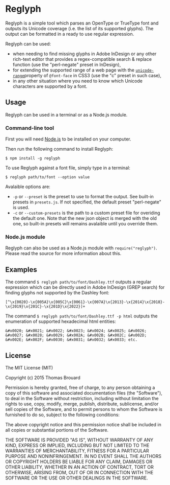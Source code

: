 # Reglyph

Reglyph is a simple tool which parses an OpenType or TrueType font and outputs its Unicode coverage (i.e. the list of its supported glyphs). The output can be formatted in a ready to use regular expression.

Reglyph can be used:

* when needing to find missing glyphs in Adobe InDesign or any other rich-text editor that provides a regex-compatible search & replace function (use the "perl-negate" preset in InDesign),
* for extending the supported range of a web page with the [`unicode-range`](http://developer.mozilla.org/en-US/docs/Web/CSS/@font-face/unicode-range)property of `@font-face` in CSS3 (use the "c" preset in such case),
* in any other situation where you need to know which Unicode characters are supported by a font.

## Usage

Reglyph can be used in a terminal or as a Node.js module.

### Command-line tool

First you will need [Node.js](https://nodejs.org) to be installed on your computer.

Then run the following command to install Reglyph:

```
$ npm install -g reglyph
```

To use Reglyph against a font file, simply type in a terminal:

```
$ reglyph path/to/font --option value
```

Avalaible options are:

* `-p` or `--preset` is the preset to use to format the output. See built-in presets in `presets.js`. If not specified, the default preset "perl-negate" is used.
* `-c` or `--custom-presets` is the path to a custom preset file for overiding the default one. Note that the new json object is merged with the old one, so built-in presets will remains avalaible until you override them.

### Node.js module

Reglyph can also be used as a Node.js module with `require("reglyph")`. Please read the source for more information about this.

## Examples

The command `$ reglyph path/to/font/Dashley.ttf` outputs a regular expression which can be directly used in Adobe InDesign (GREP search) for finding glyphs not supported by the Dashley font:

```
[^\x{0020}-\x{005A}\x{005C}\x{0061}-\x{007A}\x{2013}-\x{2014}\x{2018}-\x{2019}\x{201C}-\x{201D}\x{2022}]+
```

The command `$ reglyph path/to/font/Dashley.ttf -p html` outputs the enumeration of supported hexadecimal html entities:

```
&#x0020; &#x0021; &#x0022; &#x0023; &#x0024; &#x0025; &#x0026; &#x0027; &#x0028; &#x0029; &#x002A; &#x002B; &#x002C; &#x002D; &#x002E; &#x002F; &#x0030; &#x0031; &#x0032; &#x0033; etc.
```

## License

The MIT License (MIT)

Copyright (c) 2015 Thomas Brouard

Permission is hereby granted, free of charge, to any person obtaining a copy
of this software and associated documentation files (the "Software"), to deal
in the Software without restriction, including without limitation the rights
to use, copy, modify, merge, publish, distribute, sublicense, and/or sell
copies of the Software, and to permit persons to whom the Software is
furnished to do so, subject to the following conditions:

The above copyright notice and this permission notice shall be included in
all copies or substantial portions of the Software.

THE SOFTWARE IS PROVIDED "AS IS", WITHOUT WARRANTY OF ANY KIND, EXPRESS OR
IMPLIED, INCLUDING BUT NOT LIMITED TO THE WARRANTIES OF MERCHANTABILITY,
FITNESS FOR A PARTICULAR PURPOSE AND NONINFRINGEMENT. IN NO EVENT SHALL THE
AUTHORS OR COPYRIGHT HOLDERS BE LIABLE FOR ANY CLAIM, DAMAGES OR OTHER
LIABILITY, WHETHER IN AN ACTION OF CONTRACT, TORT OR OTHERWISE, ARISING FROM,
OUT OF OR IN CONNECTION WITH THE SOFTWARE OR THE USE OR OTHER DEALINGS IN
THE SOFTWARE.




